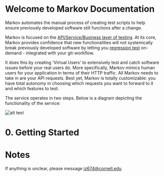 # Welcome to Markov Documentation
 
Markov automates the manual process of creating test scripts to help ensure previously developed software still functions after a change.

Markov is focused on the [API/Service/Business layer of testing][2]. At its core, Markov provides confidence that new functionalities will not systemically break previously developed software by letting you [regression test][1] on-demand - integrated with your git-workflow.

[1]: https://www.scnsoft.com/blog/what-is-regression-testing-short-overview/ "regression test"
[2]: https://medium.com/katalon-studio/introduction-to-api-testing-complete-guide-for-newbie-426eac6edb4d/ "API/Service/Business layer of testing" 

It does this by creating 'Virtual Users' to extensively test and catch software issues before your real users do. More specifically, Markov mimics human users for your application in terms of their HTTP traffic. All Markov needs to take in are your API requests. Best yet, Markov is totally customizable: you have total autonomy in choosing which requests you want to forward to it and which features to test.

The service operates in two steps. Below is a diagram depicting the functionality of the service:


![alt text](https://github.com/jz674/Markov_Documentation/blob/main/Intro_diagram.png)


# 0. Getting Started


# Notes
If anything is unclear, please message jz674@cornell.edu
